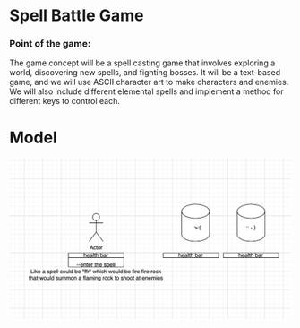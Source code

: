 # Spell Battle Game
### Point of the game:
The game concept will be a spell casting game that involves exploring a world, discovering new spells, and fighting bosses. It will be a text-based game, and we will use ASCII character art to make characters and enemies. We will also include different elemental spells and implement a method for different keys to control each.

# Model
![SpellBattleGame Model](https://github.com/MisterNo0ne/PythonGroupTwoA2Prog/blob/main/images/modckup.png?raw=true)
